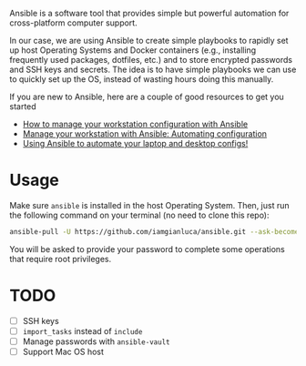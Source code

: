 Ansible is a software tool that provides simple but powerful automation for cross-platform computer support. 

In our case, we are using Ansible to create simple playbooks to rapidly set up host Operating Systems and Docker containers (e.g., installing frequently used packages, dotfiles, etc.) and to store encrypted passwords and SSH keys and secrets. The idea is to have simple playbooks we can use to quickly set up the OS, instead of wasting hours doing this manually.

If you are new to Ansible, here are a couple of good resources to get you started

- [How to manage your workstation configuration with Ansible](https://opensource.com/article/18/3/manage-workstation-ansible)
- [Manage your workstation with Ansible: Automating configuration](https://opensource.com/article/18/3/manage-your-workstation-configuration-ansible-part-2#:~:text=Ansible%20is%20an%20amazing%20automation,the%20focus%20of%20this%20series.)
- [Using Ansible to automate your laptop and desktop configs!](https://www.youtube.com/watch?v=gIDywsGBqf4&list=WL&index=34&t=1805s)

# Usage

Make sure `ansible` is installed in the host Operating System. Then, just run the following command on your terminal (no need to clone this repo):

```bash
ansible-pull -U https://github.com/iamgianluca/ansible.git --ask-become-pass
```

You will be asked to provide your password to complete some operations that require root privileges.

# TODO

- [ ] SSH keys
- [ ] `import_tasks` instead of `include`
- [ ] Manage passwords with `ansible-vault`
- [ ] Support Mac OS host
